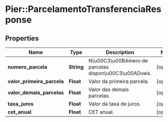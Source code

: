 # Pier::ParcelamentoTransferenciaResponse

## Properties
Name | Type | Description | Notes
------------ | ------------- | ------------- | -------------
**numero_parcela** | **String** | N\u00C3\u00BAmero de parcelas dispon\u00C3\u00ADveis. | [optional] 
**valor_primeira_parcela** | **Float** | Valor da primeira parcela. | [optional] 
**valor_demais_parcelas** | **Float** | Valor das demais parcelas. | [optional] 
**taxa_juros** | **Float** | Valor da taxa de juros. | [optional] 
**cet_anual** | **Float** | CET anual. | [optional] 



